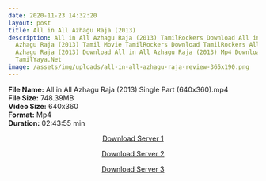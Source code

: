 ```yaml
---
date: 2020-11-23 14:32:20
layout: post
title: All in All Azhagu Raja (2013)
description: All in All Azhagu Raja (2013) TamilRockers Download All in All
  Azhagu Raja (2013) Tamil Movie TamilRockers Download TamilRockers All in All
  Azhagu Raja (2013) Download All in All Azhagu Raja (2013) Mp4 Download
  TamilYaya.Net
image: /assets/img/uploads/all-in-all-azhagu-raja-review-365x190.png
---
```

<!--StartFragment-->

**File Name:** All in All Azhagu Raja (2013) Single Part (640x360).mp4\
**File Size:** 748.39MB\
**Video Size:** 640x360\
**Format:** Mp4\
**Duration:** 02:43:55 min

<!--EndFragment-->

<center>

<a href="http://s6.uptofiles.net//files/Tamil%20HD%20Mobile%20Movies/All%20in%20All%20Azhagu%20Raja%20(2013)/Mp4%20HD%20(640x360)/All%20in%20All%20Azhagu%20Raja%20(2013)%20Single%20Part%20(640x360).mp4" class="myButton">Download Server 1</a>

<a href="http://s6.uptofiles.net//files/Tamil%20HD%20Mobile%20Movies/All%20in%20All%20Azhagu%20Raja%20(2013)/Mp4%20HD%20(640x360)/All%20in%20All%20Azhagu%20Raja%20(2013)%20Single%20Part%20(640x360).mp4" class="myButton">Download Server 2</a>

<a href="http://s6.uptofiles.net//files/Tamil%20HD%20Mobile%20Movies/All%20in%20All%20Azhagu%20Raja%20(2013)/Mp4%20HD%20(640x360)/All%20in%20All%20Azhagu%20Raja%20(2013)%20Single%20Part%20(640x360).mp4" class="myButton">Download Server 3</a>

</center>